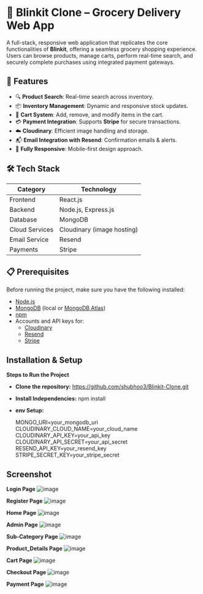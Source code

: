 # 🛒 Blinkit Clone – Grocery Delivery Web App

A full-stack, responsive web application that replicates the core functionalities of **Blinkit**, offering a seamless grocery shopping experience. Users can browse products, manage carts, perform real-time search, and securely complete purchases using integrated payment gateways.

## 🚀 Features

- 🔍 **Product Search**: Real-time search across inventory.
- 📦 **Inventory Management**: Dynamic and responsive stock updates.
- 🛒 **Cart System**: Add, remove, and modify items in the cart.
- 💳 **Payment Integration**: Supports **Stripe** for secure transactions.
- ☁️ **Cloudinary**: Efficient image handling and storage.
- 📬 **Email Integration with Resend**: Confirmation emails & alerts.
- 📱 **Fully Responsive**: Mobile-first design approach.




## 🛠️ Tech Stack

| Category       | Technology                     |
|----------------|-------------------------------|
| Frontend       | React.js                       |
| Backend        | Node.js, Express.js            |
| Database       | MongoDB                        |
| Cloud Services | Cloudinary (image hosting)     |
| Email Service  | Resend                         |
| Payments       | Stripe                         |



## 📋 Prerequisites

Before running the project, make sure you have the following installed:

- [Node.js](https://nodejs.org/)
- [MongoDB](https://www.mongodb.com/) (local or [MongoDB Atlas](https://www.mongodb.com/cloud/atlas))
- [npm](https://www.npmjs.com/)
- Accounts and API keys for:
  - [Cloudinary](https://cloudinary.com/)
  - [Resend](https://resend.com/)
  - [Stripe](https://stripe.com/)
 


## Installation & Setup

**Steps to Run the Project**

- **Clone the repository:** https://github.com/shubhoo3/Blinkit-Clone.git


- **Install Independencies:** npm install

- **env Setup:**

  
  MONGO_URI=your_mongodb_uri
  CLOUDINARY_CLOUD_NAME=your_cloud_name
  CLOUDINARY_API_KEY=your_api_key
  CLOUDINARY_API_SECRET=your_api_secret
  RESEND_API_KEY=your_resend_key
  STRIPE_SECRET_KEY=your_stripe_secret



## Screenshot

  **Login Page**
  ![image](https://github.com/user-attachments/assets/2502261b-f18e-423c-b743-1d30d9471ca1)

 **Register Page**
 ![image](https://github.com/user-attachments/assets/a85d6801-9de1-4029-8d45-1ca44a1e2378)

 **Home Page**
 ![image](https://github.com/user-attachments/assets/3682c7ae-64d0-4740-8ecb-e039117b306e)

 **Admin Page**
 ![image](https://github.com/user-attachments/assets/478fce2f-c101-4887-ada5-f5647ef76ec7)

**Sub-Category Page**
![image](https://github.com/user-attachments/assets/0c7017de-6dfa-4bd1-91dd-5b119ae81f6b)

**Product_Details Page**
![image](https://github.com/user-attachments/assets/ec6ca889-c747-4188-98b4-e23e764d64ac)

**Cart Page**
![image](https://github.com/user-attachments/assets/f95bdbe6-87cc-462e-ba6d-a891e35d4c0f)

**Checkout Page**
![image](https://github.com/user-attachments/assets/cff5de97-667f-426c-9b83-d62f53a850e5)

**Payment Page**
![image](https://github.com/user-attachments/assets/6ac500b6-c69f-4ee5-94f5-40a6b7ae776b)


